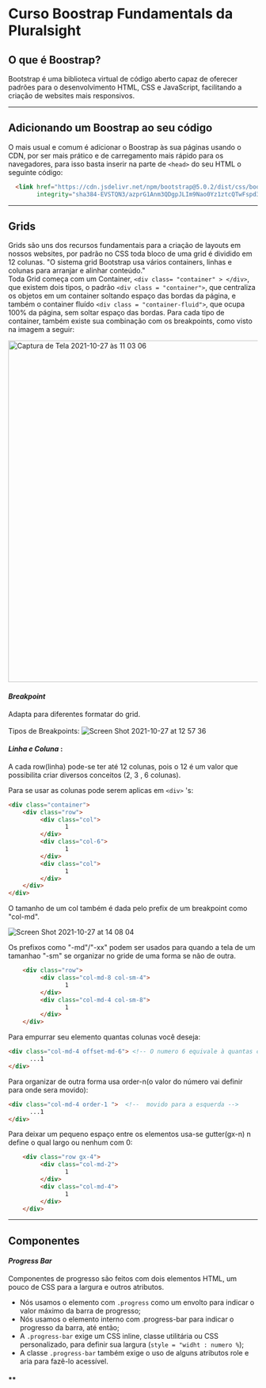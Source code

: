 # Curso Boostrap Fundamentals da Pluralsight

## O que é Boostrap?
Bootstrap é uma biblioteca virtual de código aberto capaz de oferecer padrões para o desenvolvimento HTML, CSS e JavaScript, facilitando a criação de websites mais responsivos.

----------------------------------------------------
## Adicionando um Boostrap ao seu código
O mais usual e comum é adicionar o Boostrap às sua páginas usando o CDN, por ser mais prático e de carregamento mais rápido para os navegadores, para isso basta inserir na parte de `<head>` do seu HTML o seguinte código:
``` HTML
  <link href="https://cdn.jsdelivr.net/npm/bootstrap@5.0.2/dist/css/bootstrap.min.css" rel="stylesheet"
        integrity="sha384-EVSTQN3/azprG1Anm3QDgpJLIm9Nao0Yz1ztcQTwFspd3yD65VohhpuuCOmLASjC" crossorigin="anonymous">
```

---------------------------------------------------
## Grids
Grids são uns dos recursos fundamentais para a criação de layouts em nossos websites, por padrão no CSS toda bloco de uma grid é dividido em 12 colunas. "O sistema grid Bootstrap usa vários containers, linhas e colunas para arranjar e alinhar conteúdo." 
<br>
Toda Grid começa com um Container, `<div class= "container" > </div>`, que existem dois tipos, o padrão `<div class = "container">`, que centraliza os objetos em um container soltando espaço das bordas da página, e também o container fluído `<div class = "container-fluid">`, que ocupa 100% da página, sem soltar espaço das bordas. Para cada tipo de container, também existe sua combinação com os breakpoints, como visto na imagem a seguir:

<img width="690" alt="Captura de Tela 2021-10-27 às 11 03 06" src="https://user-images.githubusercontent.com/91977484/139081496-edd4a866-1b7c-4538-8081-f31d56e91f1f.png">

#### *Breakpoint* 
Adapta para diferentes formatar do grid.
<br><br>
Tipos de Breakpoints:
![Screen Shot 2021-10-27 at 12 57 36](https://user-images.githubusercontent.com/87997848/139102899-1a79e8b8-a097-4eae-b79c-9bc6953becd7.png)

#### *Linha e Coluna* :

A cada row(linha) pode-se ter até 12 colunas, pois o 12 é um valor que possibilita  criar diversos conceitos (2, 3 , 6 colunas).

Para se usar as colunas pode serem aplicas em `<div>` 's:

```HTML
<div class="container">
    <div class="row">
         <div class="col">
                1
         </div>  
         <div class="col-6">
                1
         </div>  
         <div class="col">
                1
         </div>  
    </div>  
</div>  
```

O tamanho de um col também  é dada pelo prefix de um breakpoint  como "col-md".

![Screen Shot 2021-10-27 at 14 08 04](https://user-images.githubusercontent.com/87997848/139113370-c0373326-2875-4014-af38-a6c029c39fe8.png)

Os prefixos como "-md"/"-xx" podem ser usados para quando a tela de um tamanhao "-sm" se organizar  no gride de uma forma se não  de outra. 

```HTML
    <div class="row">
         <div class="col-md-8 col-sm-4">
                1
         </div>   
         <div class="col-md-4 col-sm-8">
                1
         </div>  
    </div>  
```

Para empurrar seu elemento quantas colunas você deseja:
```HTML
<div class="col-md-4 offset-md-6"> <!-- O numero 6 equivale à quantas colunas para a direta deslocar-->
      ...1
</div>  
```
Para organizar de outra forma usa order-n(o valor do número vai definir para onde sera movido):
```HTML
<div class="col-md-4 order-1 ">  <!--  movido para a esquerda -->
      ...1
</div>  
```
Para deixar um pequeno  espaço entre os elementos usa-se gutter(gx-n) n define o qual largo ou nenhum com 0:
```HTML
    <div class="row gx-4">
         <div class="col-md-2">
                1
         </div>   
         <div class="col-md-4">
                1
         </div>  
    </div>  
```
---------------------------------------------------
## Componentes

#### *Progress Bar*
Componentes de progresso são feitos com dois elementos HTML, um pouco de CSS para a largura e outros atributos. 
- Nós usamos o elemento com `.progress` como um envolto para indicar o valor máximo da barra de progresso;
- Nós usamos o elemento interno com .progress-bar para indicar o progresso da barra, até então;
- A `.progress-bar` exige um CSS inline, classe utilitária ou CSS personalizado, para definir sua largura (`style = "widht : numero %`);
- A classe `.progress-bar` também exige o uso de alguns atributos role e aria para fazê-lo acessível.

#### **
